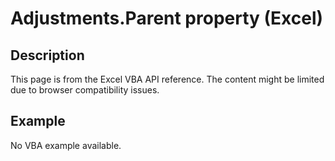 # Adjustments.Parent property (Excel)

## Description
This page is from the Excel VBA API reference. The content might be limited due to browser compatibility issues.

## Example
No VBA example available.
